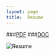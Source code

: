 ```yaml
---
layout: page
title:  Resume
---
```

<!--
[PDF]({{ site.url }}assets/lsadagopan.pdf)
[DOC]({{ site.url }}assets/lsadagopan.docx)
-->
###[PDF](https://app.box.com/s/0seketx1fnz2i611hmaa)
###[DOC](https://app.box.com/s/12ans1l0nlc06nl0nyrl)

![Resume](https://f.cloud.github.com/assets/98681/1834359/71ae4048-73db-11e3-9a3c-df38eb170537.png)